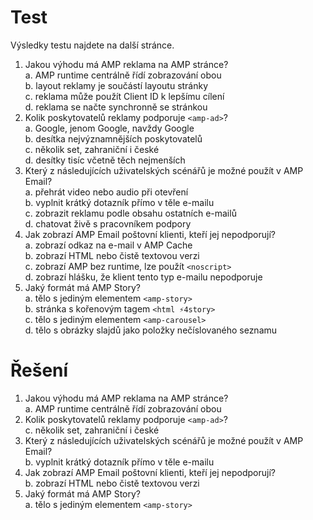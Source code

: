 # Test

Výsledky testu najdete na další stránce.

1. Jakou výhodu má AMP reklama na AMP stránce?  
a. AMP runtime centrálně řídí zobrazování obou  
b. layout reklamy je součástí layoutu stránky  
c. reklama může použít Client ID k lepšímu cílení  
d. reklama se načte synchronně se stránkou
2. Kolik poskytovatelů reklamy podporuje `<amp-ad>`?  
a. Google, jenom Google, navždy Google  
b. desítka nejvýznamnějších poskytovatelů  
c. několik set, zahraniční i české  
d. desítky tisíc včetně těch nejmenších
3. Který z následujících uživatelských scénářů je možné použít v AMP Email?  
a. přehrát video nebo audio při otevření  
b. vyplnit krátký dotazník přímo v těle e-mailu  
c. zobrazit reklamu podle obsahu ostatních e-mailů  
d. chatovat živě s pracovníkem podpory
4. Jak zobrazí AMP Email poštovní klienti, kteří jej nepodporují?  
a. zobrazí odkaz na e-mail v AMP Cache  
b. zobrazí HTML nebo čistě textovou verzi  
c. zobrazí AMP bez runtime, lze použít `<noscript>`  
d. zobrazí hlášku, že klient tento typ e-mailu nepodporuje
5. Jaký formát má AMP Story?  
a. tělo s jediným elementem `<amp-story>`  
b. stránka s kořenovým tagem `<html ⚡4story>`  
c. tělo s jediným elementem `<amp-carousel>`  
d. tělo s obrázky slajdů jako položky nečíslovaného seznamu

# Řešení

1. Jakou výhodu má AMP reklama na AMP stránce?  
a. AMP runtime centrálně řídí zobrazování obou
2. Kolik poskytovatelů reklamy podporuje `<amp-ad>`?  
c. několik set, zahraniční i české
3. Který z následujících uživatelských scénářů je možné použít v AMP Email?  
b. vyplnit krátký dotazník přímo v těle e-mailu
4. Jak zobrazí AMP Email poštovní klienti, kteří jej nepodporují?  
b. zobrazí HTML nebo čistě textovou verzi
5. Jaký formát má AMP Story?  
a. tělo s jediným elementem `<amp-story>`
